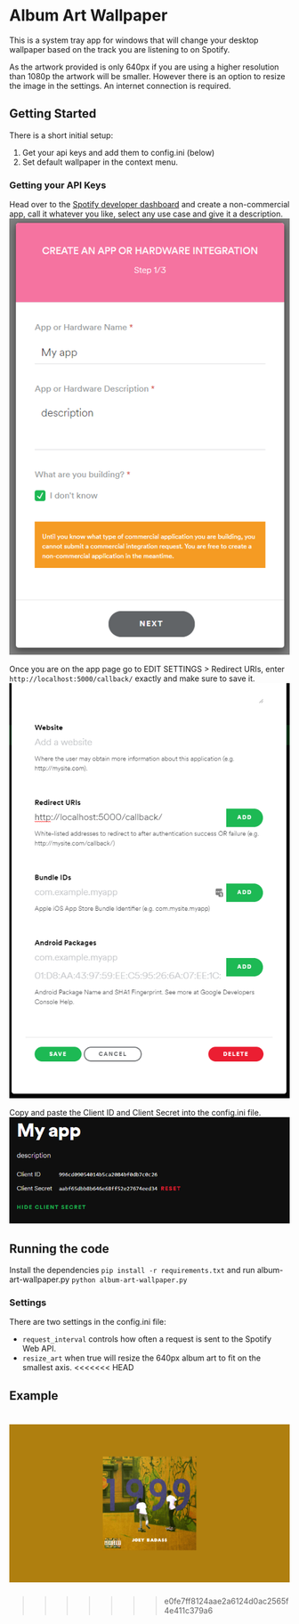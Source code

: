 # Album Art Wallpaper

This is a system tray app for windows that will change your desktop wallpaper based on the track you are listening to on Spotify.


As the artwork provided is only 640px if you are using a higher resolution than 1080p the artwork will be smaller. However there is an option to resize the image in the settings.
An internet connection is required.

## Getting Started
There is a short initial setup:

1. Get your api keys and add them to config.ini (below)
2. Set default wallpaper in the context menu.

### Getting your API Keys
Head over to the [Spotify developer dashboard](https://www.google.com) and create a non-commercial app, call it whatever you like, select any use case and give it a description.
![](readme_images/image1.png)

Once you are on the app page go to EDIT SETTINGS > Redirect URIs, enter ``` http://localhost:5000/callback/ ``` exactly and make sure to save it.
![](readme_images/image2.png)

Copy and paste the Client ID and Client Secret into the config.ini file.
![](readme_images/image3.png)

## Running the code
Install the dependencies ```pip install -r requirements.txt``` and run album-art-wallpaper.py ```python album-art-wallpaper.py```

### Settings
There are two settings in the config.ini file:

- ```request_interval``` controls how often a request is sent to the Spotify Web API.
- ```resize_art``` when true will resize the 640px album art to fit on the smallest axis.
<<<<<<< HEAD

## Example
![](readme_images/example_wallpaper.png)
=======
>>>>>>> e0fe7ff8124aae2a6124d0ac2565f4e411c379a6
